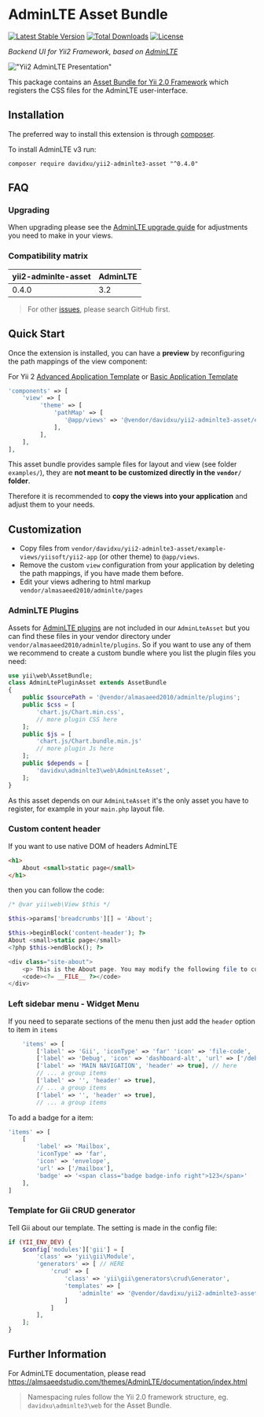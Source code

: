 AdminLTE Asset Bundle
=====================

[![Latest Stable Version](https://poser.pugx.org/davidxu/yii2-adminlte3-asset/v/stable.svg)](https://packagist.org/packages/davidxu/yii2-adminlte3-asset) 
[![Total Downloads](https://poser.pugx.org/davidxu/yii2-adminlte3-asset/downloads.svg)](https://packagist.org/packages/davidxu/yii2-adminlte3-asset)
[![License](https://poser.pugx.org/davidxu/yii2-adminlte3-asset/license.svg)](https://packagist.org/packages/davidxu/yii2-adminlte3-asset)


*Backend UI for Yii2 Framework, based on [AdminLTE](https://github.com/almasaeed2010/AdminLTE)*

!["Yii2 AdminLTE Presentation"](https://cloud.githubusercontent.com/assets/874234/7603896/753228ee-f943-11e4-9d42-2a31b41eb42d.jpg)

This package contains an [Asset Bundle for Yii 2.0 Framework](http://www.yiiframework.com/doc-2.0/guide-structure-assets.html) 
which registers the CSS files for the AdminLTE user-interface.


Installation
------------

The preferred way to install this extension is through [composer](http://getcomposer.org/download/).

To install AdminLTE v3 run:

```
composer require davidxu/yii2-adminlte3-asset "^0.4.0"
```

FAQ
---

### Upgrading

When upgrading please see the [AdminLTE upgrade guide](https://adminlte.io/docs/3.0/upgrade-guide.html) for adjustments you need to make in your views.

### Compatibility matrix

| yii2-adminlte-asset | AdminLTE 
|---------------------|----------|
| 0.4.0               | 3.2      | required

> For other [issues](https://github.com/davidxu/yii2-adminlte3-asset/issues?utf8=%E2%9C%93&q=is%3Aissue), please search GitHub first.


Quick Start
-----------

Once the extension is installed, you can have a **preview** by reconfiguring the path mappings of the view component:

For Yii 2 [Advanced Application Template](https://github.com/yiisoft/yii2-app-advanced) or [Basic Application Template](https://github.com/yiisoft/yii2-app-basic)

```php
'components' => [
    'view' => [
         'theme' => [
             'pathMap' => [
                '@app/views' => '@vendor/davidxu/yii2-adminlte3-asset/example-views/yiisoft/yii2-app'
             ],
         ],
    ],
],
```

This asset bundle provides sample files for layout and view (see folder `examples/`), they are **not meant to be customized directly in the `vendor/` folder**.

Therefore it is recommended to **copy the views into your application** and adjust them to your needs.


Customization
-------------

- Copy files from `vendor/davidxu/yii2-adminlte3-asset/example-views/yiisoft/yii2-app` (or other theme) to `@app/views`.
- Remove the custom `view` configuration from your application by deleting the path mappings, if you have made them before.
- Edit your views adhering to html markup `vendor/almasaeed2010/adminlte/pages`

### AdminLTE Plugins

Assets for [AdminLTE plugins](https://adminlte.io/docs/3.0/dependencies.html#plugins) are not included
in our `AdminLteAsset` but you can find these files in your vendor directory under `vendor/almasaeed2010/adminlte/plugins`.
So if you want to use any of them we recommend to create a custom bundle where you list the plugin files you need:


```php
use yii\web\AssetBundle;
class AdminLtePluginAsset extends AssetBundle
{
    public $sourcePath = '@vendor/almasaeed2010/adminlte/plugins';
    public $css = [
        'chart.js/Chart.min.css',
        // more plugin CSS here
    ];
    public $js = [
        'chart.js/Chart.bundle.min.js'
        // more plugin Js here
    ];
    public $depends = [
        'davidxu\adminlte3\web\AdminLteAsset',
    ];
}
```

As this asset depends on our `AdminLteAsset` it's the only asset you have to register, for example in
your `main.php` layout file.


### Custom content header

If you want to use native DOM of headers AdminLTE

```html
<h1>
    About <small>static page</small>
</h1>
```

then you can follow the code:

```php
/* @var yii\web\View $this */

$this->params['breadcrumbs'][] = 'About';

$this->beginBlock('content-header'); ?>
About <small>static page</small>
<?php $this->endBlock(); ?>

<div class="site-about">
    <p> This is the About page. You may modify the following file to customize its content: </p>
    <code><?= __FILE__ ?></code>
</div>
```

### Left sidebar menu - Widget Menu

If you need to separate sections of the menu then just add the `header` option to item in `items`
```php
    'items' => [
        ['label' => 'Gii', 'iconType' => 'far' 'icon' => 'file-code', 'url' => ['/gii']],
        ['label' => 'Debug', 'icon' => 'dashboard-alt', 'url' => ['/debug']],
        ['label' => 'MAIN NAVIGATION', 'header' => true], // here
        // ... a group items
        ['label' => '', 'header' => true],
        // ... a group items
        ['label' => '', 'header' => true],
        // ... a group items
```

To add a badge for a item:

```php
'items' => [
    [
        'label' => 'Mailbox',
        'iconType' => 'far',
        'icon' => 'envelope',
        'url' => ['/mailbox'],
        'badge' => '<span class="badge badge-info right">123</span>'
    ],
]
```

### Template for Gii CRUD generator <TBD>

Tell Gii about our template. The setting is made in the config file:

```php
if (YII_ENV_DEV) {
    $config['modules']['gii'] = [
        'class' => 'yii\gii\Module',
        'generators' => [ // HERE
            'crud' => [
                'class' => 'yii\gii\generators\crud\Generator',
                'templates' => [
                    'adminlte' => '@vendor/davdixu/yii2-adminlte3-asset/gii/templates/crud/simple',
                ]
            ]
        ],
    ];
}
```

Further Information
-------------------

For AdminLTE documentation, please read https://almsaeedstudio.com/themes/AdminLTE/documentation/index.html

> Namespacing rules follow the Yii 2.0 framework structure, eg. `davidxu\adminlte3\web` for the Asset Bundle.
 
